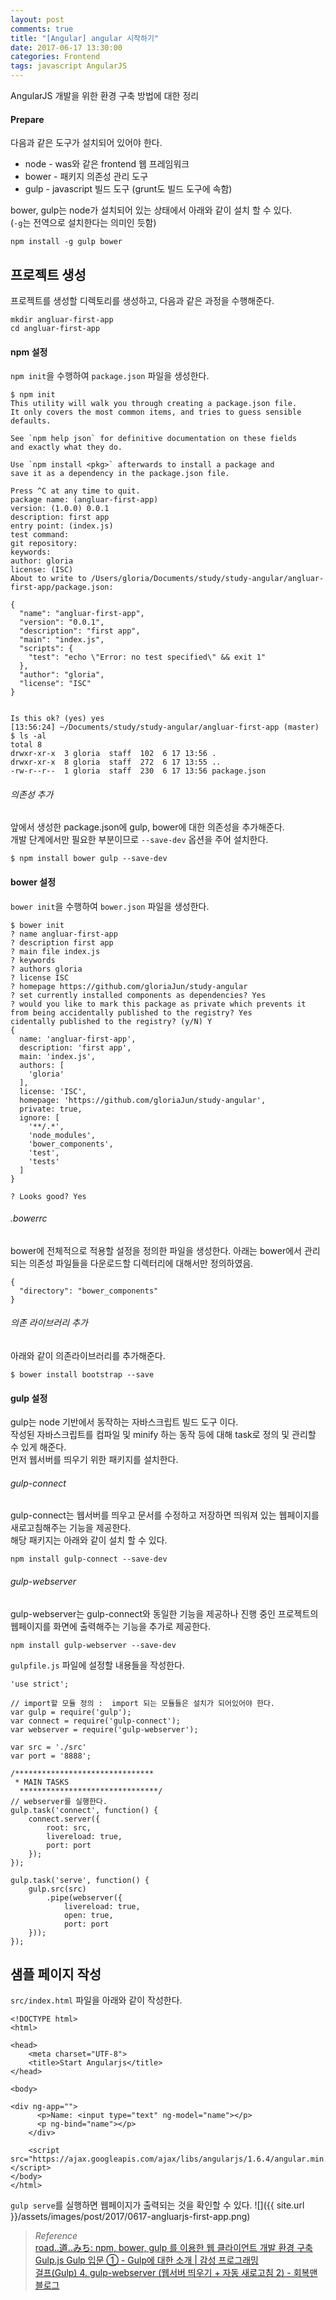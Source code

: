 ```yaml
---
layout: post
comments: true
title: "[Angular] angular 시작하기"
date: 2017-06-17 13:30:00
categories: Frontend
tags: javascript AngularJS
---
```


AngularJS 개발을 위한 환경 구축 방법에 대한 정리

#### Prepare
다음과 같은 도구가 설치되어 있어야 한다.
* node - was와 같은 frontend 웹 프레임워크
* bower - 패키지 의존성 관리 도구 
* gulp - javascript 빌드 도구 (grunt도 빌드 도구에 속함)
   
bower, gulp는 node가 설치되어 있는 상태에서 아래와 같이 설치 할 수 있다.   
(`-g`는 전역으로 설치한다는 의미인 듯함)

```
npm install -g gulp bower
```

## 프로젝트 생성
프로젝트를 생성할 디렉토리를 생성하고, 다음과 같은 과정을 수행해준다.

```
mkdir angluar-first-app
cd angluar-first-app
```

#### npm 설정
`npm init`을 수행하여 `package.json` 파일을 생성한다.

```
$ npm init
This utility will walk you through creating a package.json file.
It only covers the most common items, and tries to guess sensible defaults.

See `npm help json` for definitive documentation on these fields
and exactly what they do.

Use `npm install <pkg>` afterwards to install a package and
save it as a dependency in the package.json file.

Press ^C at any time to quit.
package name: (angluar-first-app)
version: (1.0.0) 0.0.1
description: first app
entry point: (index.js) 
test command:
git repository:
keywords:
author: gloria
license: (ISC)
About to write to /Users/gloria/Documents/study/study-angular/angluar-first-app/package.json:

{
  "name": "angluar-first-app",
  "version": "0.0.1",
  "description": "first app",
  "main": "index.js",
  "scripts": {
    "test": "echo \"Error: no test specified\" && exit 1"
  },
  "author": "gloria",
  "license": "ISC"
}


Is this ok? (yes) yes
[13:56:24] ~/Documents/study/study-angular/angluar-first-app (master)
$ ls -al
total 8
drwxr-xr-x  3 gloria  staff  102  6 17 13:56 .
drwxr-xr-x  8 gloria  staff  272  6 17 13:55 ..
-rw-r--r--  1 gloria  staff  230  6 17 13:56 package.json
```

###### 의존성 추가
앞에서 생성한 package.json에 gulp, bower에 대한 의존성을 추가해준다.    
개발 단계에서만 필요한 부분이므로 `--save-dev` 옵션을 주어 설치한다.

```
$ npm install bower gulp --save-dev
```

#### bower 설정
`bower init`을 수행하여 `bower.json` 파일을 생성한다.

```
$ bower init
? name angluar-first-app
? description first app
? main file index.js
? keywords
? authors gloria
? license ISC
? homepage https://github.com/gloriaJun/study-angular
? set currently installed components as dependencies? Yes
? would you like to mark this package as private which prevents it from being accidentally published to the registry? Yes
cidentally published to the registry? (y/N) Y
{
  name: 'angluar-first-app',
  description: 'first app',
  main: 'index.js',
  authors: [
    'gloria'
  ],
  license: 'ISC',
  homepage: 'https://github.com/gloriaJun/study-angular',
  private: true,
  ignore: [
    '**/.*',
    'node_modules',
    'bower_components',
    'test',
    'tests'
  ]
}

? Looks good? Yes
```

###### .bowerrc 
bower에 전체적으로 적용할 설정을 정의한 파일을 생성한다. 아래는 bower에서 관리되는 의존성 파일들을 다운로드할 디렉터리에 대해서만 정의하였음.

```
{
  "directory": "bower_components"
}
```

###### 의존 라이브러리 추가
아래와 같이 의존라이브러리를 추가해준다.

```
$ bower install bootstrap --save
```

#### gulp 설정
gulp는 node 기반에서 동작하는 자바스크립트 빌드 도구 이다.   
작성된 자바스크립트를 컴파일 및 minify 하는 동작 등에 대해 task로 정의 및 관리할 수 있게 해준다.   
먼저 웹서버를 띄우기 위한 패키지를 설치한다.

###### gulp-connect
gulp-connect는 웹서버를 띄우고 문서를 수정하고 저장하면 띄워져 있는 웹페이지를 새로고침해주는 기능을 제공한다.   
해당 패키지는 아래와 같이 설치 할 수 있다.
```
npm install gulp-connect --save-dev
```

###### gulp-webserver
gulp-webserver는 gulp-connect와 동일한 기능을 제공하나 진행 중인 프로젝트의 웹페이지를 화면에 출력해주는 기능을 추가로 제공한다.
```
npm install gulp-webserver --save-dev
```

`gulpfile.js` 파일에 설정할 내용들을 작성한다.   

```
'use strict';

// import할 모듈 정의 :  import 되는 모듈들은 설치가 되어있어야 한다.
var gulp = require('gulp');
var connect = require('gulp-connect');
var webserver = require('gulp-webserver');

var src = './src'
var port = '8888';

/*******************************
 * MAIN TASKS
  *******************************/
// webserver를 실행한다.
gulp.task('connect', function() {
    connect.server({
        root: src,
        livereload: true,
        port: port
    });
});

gulp.task('serve', function() {
    gulp.src(src)
        .pipe(webserver({
            livereload: true,
            open: true,
            port: port
    }));
});
```

## 샘플 페이지 작성
`src/index.html` 파일을 아래와 같이 작성한다.

```
<!DOCTYPE html>
<html>

<head>
    <meta charset="UTF-8">
    <title>Start Angularjs</title>
</head>

<body>

<div ng-app="">
      <p>Name: <input type="text" ng-model="name"></p>
      <p ng-bind="name"></p>
    </div>

    <script src="https://ajax.googleapis.com/ajax/libs/angularjs/1.6.4/angular.min.js"></script>
</body>
</html>
```

`gulp serve`를 실행하면 웹페이지가 출력되는 것을 확인할 수 있다.
![]({{ site.url }}/assets/images/post/2017/0617-angluarjs-first-app.png)  

> *Reference*    
> [road..道..みち: npm, bower, gulp 를 이용한 웹 클라이언트 개발 환경 구축](https://roadmichi.blogspot.kr/2016/06/npm-bower-gulp.html)    
> [Gulp.js Gulp 입문 ① - Gulp에 대한 소개 | 감성 프로그래밍](http://programmingsummaries.tistory.com/356)   
> [걸프(Gulp) 4. gulp-webserver (웹서버 띄우기 + 자동 새로고침 2) - 회복맨 블로그](http://recoveryman.tistory.com/293)    

